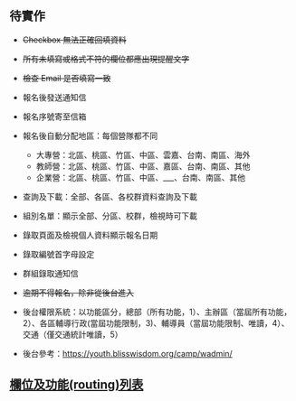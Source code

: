## 待實作

- ~~Checkbox 無法正確回填資料~~
- ~~所有未填寫或格式不符的欄位都應出現提醒文字~~
- ~~檢查 Email 是否填寫一致~~
- 報名後發送通知信
- 報名序號寄至信箱
- 報名後自動分配地區：每個營隊都不同
    + 大專營：北區、桃區、竹區、中區、雲嘉、台南、南區、海外
    + 教師營：北區、桃區、竹區、中區、嘉區、台南、南區、其他
    + 企業營：北區、桃區、竹區、中區、___、台南、南區、其他
- 查詢及下載：全部、各區、各校群資料查詢及下載
- 組別名單：顯示全部、分區、校群，檢視時可下載
- 錄取頁面及檢視個人資料顯示報名日期
- 錄取編號首字母設定
- 群組錄取通知信
- ~~逾期不得報名，除非從後台進入~~
- 後台權限系統：以功能區分，總部（所有功能，1）、主辦區（當屆所有功能，2）、各區輔導行政(當屆功能限制，3)、輔導員（當屆功能限制、唯讀，4）、交通（僅交通統計唯讀，5）

- 後台參考：https://youth.blisswisdom.org/camp/wadmin/

## <a href="https://docs.google.com/spreadsheets/d/1UXCVFgP8OXzr2fD_aiCnSbRW_zoQ_0Vu8MakmMOYuYc/">欄位及功能(routing)列表</a>